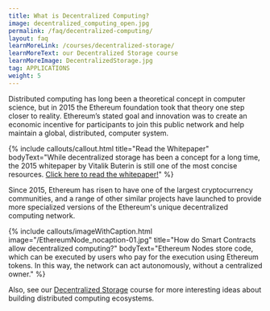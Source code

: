 ```yaml
---
title: What is Decentralized Computing?
image: decentralized_computing_open.jpg
permalink: /faq/decentralized-computing/
layout: faq
learnMoreLink: /courses/decentralized-storage/
learnMoreText: our Decentralized Storage course
learnMoreImage: DecentralizedStorage.jpg
tag: APPLICATIONS
weight: 5
---
```

Distributed computing has long been a theoretical concept in computer science, but in 2015 the Ethereum foundation took that theory one step closer to reality. Ethereum’s stated goal and innovation was to create an economic incentive for participants to join this public network and help maintain a global, distributed, computer system.

{% include callouts/callout.html
    title="Read the Whitepaper"
    bodyText="While decentralized storage has been a concept for a long time, the 2015 whitepaper by Vitalik Buterin is still one of the most concise resources. <a href='/downloads/ethereum_whitepaper.pdf'>Click here to read the whitepaper!</a>"
%}

Since 2015, Ethereum has risen to have one of the largest cryptocurrency communities, and a range of other similar projects have launched to provide more specialized versions of the Ethereum's unique decentralized computing network. 


{% include callouts/imageWithCaption.html
	image="/EthereumNode_nocaption-01.jpg"
	title="How do Smart Contracts allow decentralized computing?"
	bodyText="Ethereum Nodes store code, which can be executed by users who pay for the execution using Ethereum tokens. In this way, the network can act autonomously, without a centralized owner."
%}

<span>Also, see our <a href="/courses/decentralized-storage/" target="_blank" rel="noopener">Decentralized Storage</a> course for more interesting ideas about building distributed computing ecosystems.</span>
